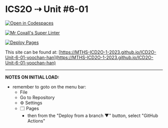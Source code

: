 # ICS2O ⇢ Unit #6-01

[![Open in Codespaces](https://classroom.github.com/assets/launch-codespace-7f7980b617ed060a017424585567c406b6ee15c891e84e1186181d67ecf80aa0.svg)](https://classroom.github.com/open-in-codespaces?assignment_repo_id=15073813)

[![Mr Coxall's Super Linter](https://github.com/MTHS-ICD2O-1-2023/ICD2O-Unit-6-01-yoochan-han/workflows/Mr%20Coxall's%20Super%20Linter/badge.svg)](https://github.com/MTHS-ICD2O-1-2023/ICD2O-Unit-6-01-yoochan-han/actions)

[![Deploy Pages](https://github.com/MTHS-ICD2O-1-2023/ICD2O-Unit-6-01-yoochan-han/workflows/Deploy%20Pages/badge.svg)](https://github.com/MTHS-ICD2O-1-2023/ICD2O-Unit-6-01-yoochan-han/actions)

This site can be found at: [https://MTHS-ICD2O-1-2023.github.io/ICD2O-Unit-6-01-yoochan-han](https://MTHS-ICD2O-1-2023.github.io/ICD2O-Unit-6-01-yoochan-han)

---

**NOTES ON INITIAL LOAD:**
- remember to goto on the menu bar:
  - File
  - Go to Repository
  - ⚙ Settings
  - 🗔 Pages
    - then from the "Deploy from a branch ▼" button, select "GitHub Actions"
